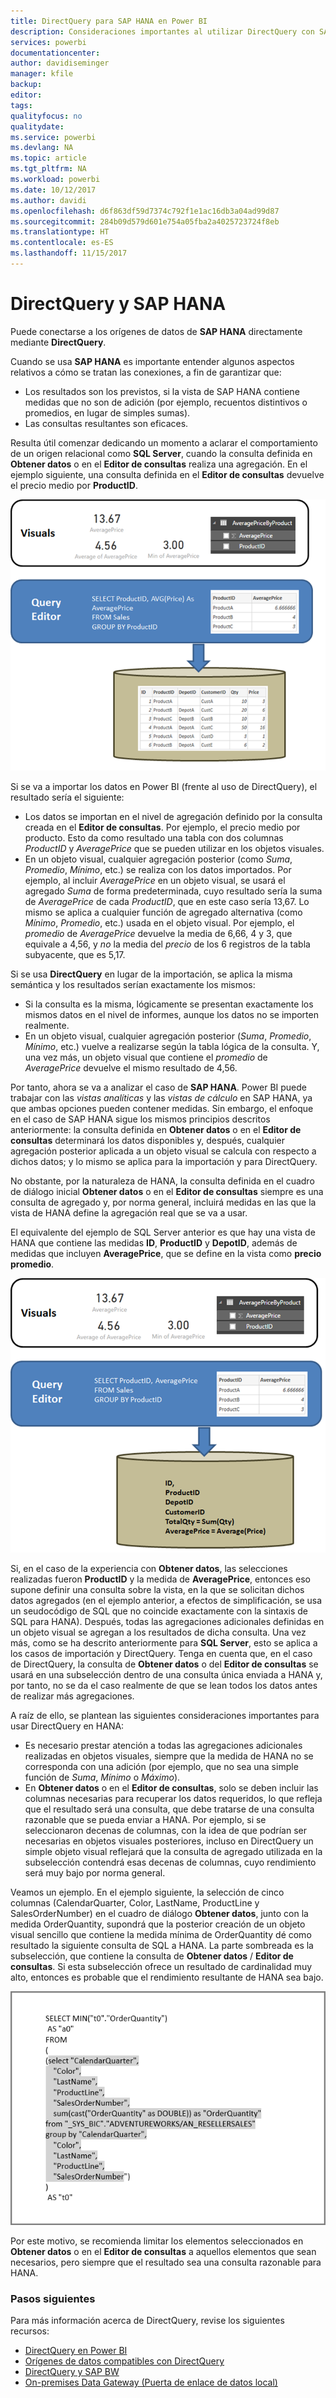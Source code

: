 ```yaml
---
title: DirectQuery para SAP HANA en Power BI
description: Consideraciones importantes al utilizar DirectQuery con SAP HANA
services: powerbi
documentationcenter: 
author: davidiseminger
manager: kfile
backup: 
editor: 
tags: 
qualityfocus: no
qualitydate: 
ms.service: powerbi
ms.devlang: NA
ms.topic: article
ms.tgt_pltfrm: NA
ms.workload: powerbi
ms.date: 10/12/2017
ms.author: davidi
ms.openlocfilehash: d6f863df59d7374c792f1e1ac16db3a04ad99d87
ms.sourcegitcommit: 284b09d579d601e754a05fba2a4025723724f8eb
ms.translationtype: HT
ms.contentlocale: es-ES
ms.lasthandoff: 11/15/2017
---
```

# <a name="directquery-and-sap-hana"></a>DirectQuery y SAP HANA
Puede conectarse a los orígenes de datos de **SAP HANA** directamente mediante **DirectQuery**.

Cuando se usa **SAP HANA** es importante entender algunos aspectos relativos a cómo se tratan las conexiones, a fin de garantizar que:

* Los resultados son los previstos, si la vista de SAP HANA contiene medidas que no son de adición (por ejemplo, recuentos distintivos o promedios, en lugar de simples sumas).
* Las consultas resultantes son eficaces.

Resulta útil comenzar dedicando un momento a aclarar el comportamiento de un origen relacional como **SQL Server**, cuando la consulta definida en **Obtener datos** o en el **Editor de consultas** realiza una agregación. En el ejemplo siguiente, una consulta definida en el **Editor de consultas** devuelve el precio medio por **ProductID**.

![](media/desktop-directquery-sap-hana/directquery-sap-hana_01.png)

Si se va a importar los datos en Power BI (frente al uso de DirectQuery), el resultado sería el siguiente:

* Los datos se importan en el nivel de agregación definido por la consulta creada en el **Editor de consultas**. Por ejemplo, el precio medio por producto. Esto da como resultado una tabla con dos columnas *ProductID* y *AveragePrice* que se pueden utilizar en los objetos visuales.
* En un objeto visual, cualquier agregación posterior (como *Suma*, *Promedio*, *Mínimo*, etc.) se realiza con los datos importados.  Por ejemplo, al incluir *AveragePrice* en un objeto visual, se usará el agregado *Suma* de forma predeterminada, cuyo resultado sería la suma de *AveragePrice* de cada *ProductID*, que en este caso sería 13,67. Lo mismo se aplica a cualquier función de agregado alternativa (como *Mínimo*, *Promedio*, etc.) usada en el objeto visual. Por ejemplo, el *promedio* de *AveragePrice* devuelve la media de 6,66, 4 y 3, que equivale a 4,56, y *no* la media del *precio* de los 6 registros de la tabla subyacente, que es 5,17.

Si se usa **DirectQuery** en lugar de la importación, se aplica la misma semántica y los resultados serían exactamente los mismos:

* Si la consulta es la misma, lógicamente se presentan exactamente los mismos datos en el nivel de informes, aunque los datos no se importen realmente.
* En un objeto visual, cualquier agregación posterior (*Suma*, *Promedio*, *Mínimo*, etc.) vuelve a realizarse según la tabla lógica de la consulta. Y, una vez más, un objeto visual que contiene el *promedio* de *AveragePrice* devuelve el mismo resultado de 4,56.

Por tanto, ahora se va a analizar el caso de **SAP HANA**. Power BI puede trabajar con las *vistas analíticas* y las *vistas de cálculo* en SAP HANA, ya que ambas opciones pueden contener medidas. Sin embargo, el enfoque en el caso de SAP HANA sigue los mismos principios descritos anteriormente: la consulta definida en **Obtener datos** o en el **Editor de consultas** determinará los datos disponibles y, después, cualquier agregación posterior aplicada a un objeto visual se calcula con respecto a dichos datos; y lo mismo se aplica para la importación y para DirectQuery.

No obstante, por la naturaleza de HANA, la consulta definida en el cuadro de diálogo inicial **Obtener datos** o en el **Editor de consultas** siempre es una consulta de agregado y, por norma general, incluirá medidas en las que la vista de HANA define la agregación real que se va a usar.

El equivalente del ejemplo de SQL Server anterior es que hay una vista de HANA que contiene las medidas **ID**, **ProductID** y **DepotID**, además de medidas que incluyen **AveragePrice**, que se define en la vista como **precio promedio**.

![](media/desktop-directquery-sap-hana/directquery-sap-hana_02.png)

Si, en el caso de la experiencia con **Obtener datos**, las selecciones realizadas fueron **ProductID** y la medida de **AveragePrice**, entonces eso supone definir una consulta sobre la vista, en la que se solicitan dichos datos agregados (en el ejemplo anterior, a efectos de simplificación, se usa un seudocódigo de SQL que no coincide exactamente con la sintaxis de SQL para HANA). Después, todas las agregaciones adicionales definidas en un objeto visual se agregan a los resultados de dicha consulta. Una vez más, como se ha descrito anteriormente para **SQL Server**, esto se aplica a los casos de importación y DirectQuery. Tenga en cuenta que, en el caso de DirectQuery, la consulta de **Obtener datos** o del **Editor de consultas** se usará en una subselección dentro de una consulta única enviada a HANA y, por tanto, no se da el caso realmente de que se lean todos los datos antes de realizar más agregaciones.

A raíz de ello, se plantean las siguientes consideraciones importantes para usar DirectQuery en HANA:

* Es necesario prestar atención a todas las agregaciones adicionales realizadas en objetos visuales, siempre que la medida de HANA no se corresponda con una adición (por ejemplo, que no sea una simple función de *Suma*, *Mínimo* o *Máximo*).
* En **Obtener datos** o en el **Editor de consultas**, solo se deben incluir las columnas necesarias para recuperar los datos requeridos, lo que refleja que el resultado será una consulta, que debe tratarse de una consulta razonable que se pueda enviar a HANA. Por ejemplo, si se seleccionaron decenas de columnas, con la idea de que podrían ser necesarias en objetos visuales posteriores, incluso en DirectQuery un simple objeto visual reflejará que la consulta de agregado utilizada en la subselección contendrá esas decenas de columnas, cuyo rendimiento será muy bajo por norma general.

Veamos un ejemplo. En el ejemplo siguiente, la selección de cinco columnas (CalendarQuarter, Color, LastName, ProductLine y SalesOrderNumber) en el cuadro de diálogo **Obtener datos**, junto con la medida OrderQuantity, supondrá que la posterior creación de un objeto visual sencillo que contiene la medida mínima de OrderQuantity dé como resultado la siguiente consulta de SQL a HANA. La parte sombreada es la subselección, que contiene la consulta de **Obtener datos** / **Editor de consultas**. Si esta subselección ofrece un resultado de cardinalidad muy alto, entonces es probable que el rendimiento resultante de HANA sea bajo.

![](media/desktop-directquery-sap-hana/directquery-sap-hana_03.png)

Por este motivo, se recomienda limitar los elementos seleccionados en **Obtener datos** o en el **Editor de consultas** a aquellos elementos que sean necesarios, pero siempre que el resultado sea una consulta razonable para HANA.

### <a name="next-steps"></a>Pasos siguientes
Para más información acerca de DirectQuery, revise los siguientes recursos:

* [DirectQuery en Power BI](desktop-directquery-about.md)
* [Orígenes de datos compatibles con DirectQuery](desktop-directquery-data-sources.md)
* [DirectQuery y SAP BW](desktop-directquery-sap-bw.md)
* [On-premises Data Gateway (Puerta de enlace de datos local)](service-gateway-onprem.md)

